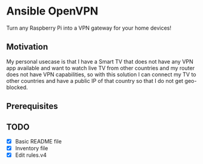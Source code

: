 # Ansible OpenVPN

Turn any Raspberry Pi into a VPN gateway for your home devices!

## Motivation
My personal usecase is that I have a Smart TV that does not have any VPN app available and want to watch live TV from other countries and my router does not have VPN capabilities, so with this solution I can connect my TV to other countries and have a public IP of that country so that I do not get geo-blocked.

## Prerequisites


## TODO

- [x] Basic README file
- [x] Inventory file
- [x] Edit rules.v4